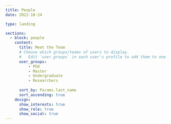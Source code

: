 ```yaml
---
title: People
date: 2022-10-24

type: landing

sections:
  - block: people
    content:
      title: Meet the Team
      # Choose which groups/teams of users to display.
      #   Edit `user_groups` in each user's profile to add them to one or more of these groups.
      user_groups:
          - PhD
          - Master
          - Undergraduate
          - Researchers
    
      sort_by: Params.last_name
      sort_ascending: true
    design:
      show_interests: true
      show_role: true
      show_social: true
---
```

